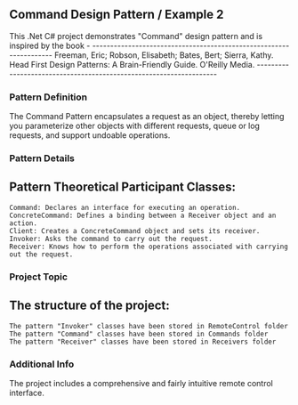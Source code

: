 ## Command Design Pattern / Example 2

This .Net C# project demonstrates "Command" design pattern and is inspired by the book - 
	-------------------------------------------------------------------
	Freeman, Eric; Robson, Elisabeth; Bates, Bert; Sierra, Kathy. 
	Head First Design Patterns: A Brain-Friendly Guide. O'Reilly Media.
	-------------------------------------------------------------------

### Pattern Definition

The Command Pattern encapsulates a request as an object, thereby letting you parameterize other 
objects with different requests, queue or log requests, and support undoable operations.

### Pattern Details

Pattern Theoretical Participant Classes:
---------------------------------------
	Command: Declares an interface for executing an operation.
	ConcreteCommand: Defines a binding between a Receiver object and an action.
	Client: Creates a ConcreteCommand object and sets its receiver.
	Invoker: Asks the command to carry out the request.
	Receiver: Knows how to perform the operations associated with carrying out the request.

### Project Topic

The structure of the project:
----------------------------
	The pattern "Invoker" classes have been stored in RemoteControl folder
	The pattern "Command" classes have been stored in Commands folder
	The pattern "Receiver" classes have been stored in Receivers folder

### Additional Info	

The project includes a comprehensive and fairly intuitive remote control interface.